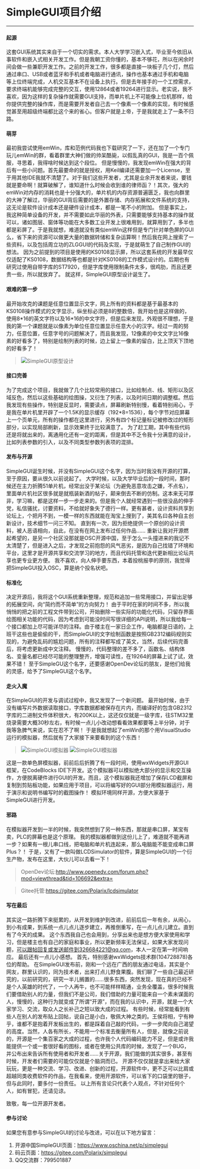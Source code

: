 # SimpleGUI项目介绍
---

#### 起源
这套GUI系统其实来自于一个切实的需求。本人大学学习嵌入式，毕业至今依旧从事软件和嵌入式相关开发工作。但是我朝工资你懂的，基本不够花，所以在闲余时间会做一些兼职开发工作。之前的开发工作，很多都是直接一块板子几个灯，然后通过串口、USB或者蓝牙和手机或者电脑进行通讯，操作也基本通过手机和电脑等上位终端完成，人机交互基本不在设备上执行。但是去年接手的一个工控需求，要求终端机能够完成完整的交互，使用12864或者19264进行显示。老实说，我不喜欢，因为这样的复杂操作就需要GUI支持，而单片机上不可能像上位机那样，给你提供完整的操作库，而是需要开发者自己去一个像素一个像素的实现，有时候感觉甚至用超级终端都比这个来的省心。但客户就是上帝，于是我就走上了一条不归路。

#### 萌芽
最初我尝试使用emWin，库和范例代码我也下载研究了一下，还在加了一个专门玩儿emWin的群，看着群里大神们做的帅呆酷毙，以假乱真的GUI，我是一百个佩服，寻思着，我得啥时候达到这个段位。
但是慢慢的，我发现emWin在强大的背后有一些小问题。首先最要命的就是授权，用Keil编译还需要加一个License，至于用其他IDE我就不清楚了。对于我们这些开发者，尤其是业余开发者来说，要钱就是要命啊！就算破解了，谁知道什么时候会收到谁的律师函？！其次，强大的emWin对内存的消耗也是十分强大的，单片机的内存资源普遍匮乏，我也向群里的大神了解过，华丽的GUI背后需要的是外置存储、内存拓展和文件系统的支持，这无论是软件设计成本还是硬件设计成本，都是一笔不小的附加。
但是事实上，我这种简单设备的开发，并不需要如此华丽的外表，只需要能够支持基本的操作就可以，诸如图层、窗体等功能在大多数工业开发上很难用到，就算用到了，多半也都是彩屏了。于是我就想，难道就没有类似emWin这样但是专门针对单色屏的GUI么，省下来的资源可以做更大量的数据转储和复杂运算啊！然后我在网上搜索了一些资料，以及包括周立功的ZLGGUI的代码及实现，于是就萌生了自己制作GUI的想法。
因为之前提到的项目是使用的KS0108显示屏，所以这套系统的开发最早仅仅适配了KS0108，数据结构等也都是针对KS0108的工作模式设计的。后期也有研究过使用自带字库的ST7920，但是字库使用限制条件太多，很鸡肋，而且还更贵一些，所以就放弃了。
就这样，SimpleGUI原型设计诞生了。

#### 艰难的第一步
最开始攻克的课题是任意位置显示文字，网上所有的资料都是基于最基本的KS0108操作模式的文字显示，纵坐标必须是8的整数倍，我开始也是这样做的，使用8\*16的英文字符以及16\*16的中文字符，但是后来发现，外观很不理想，于是我的第一个课题就是以像素为单位任意位置显示任意大小的汉字。经过一周的努力，任意位置，任意字号的问题解决了，而且我发现，12像素的中文文字比16像素的好看多了，特别是绘制列表的时候，边上留上一像素的留白，比上顶天下顶地的好看多了！
>![SimpleGUI原型设计](https://images.gitee.com/uploads/images/2018/1029/234515_687c5c4c_769424.png "SimpleGUI-1.png")

#### 接口完善
为了完成这个项目，我就做了几个比较常用的接口，比如绘制点、线、矩形以及区域反色，然后以这些基础的绘图操，又衍生了列表，以及时间日期的调整框。然后我发现有些操作，特别是反显时，需要读点，屏幕刷新特别慢，看着特别闹心，于是我在单片机里开辟了一个1.5K的显示缓存（192\*8=1536），每个字节对应屏幕上一个页单元，所有的操作都在这里进行，另外有四个标记量标记被修改过的矩形部分，以实现局部刷新，显示效果终于比较满意了。
为了赶工期，其中有些代码还是将就出来的，离通用化还有一定的距离，但是其中不乏令我十分满意的设计，比如列表参数的引入，以及不同类型参数列表项的混排。

#### 发布与开源
SimpleGUI诞生时候，并没有SimpleGUI这个名字，因为当时我没有开源的打算，至于原因，要从很久以前说起了。
大学时候，以及大学毕业后的一段时间，那时候还在主力折腾51单片机，经常出没于某论坛（为避免恶意攻击之嫌，不点名），里面单片机社区很多就是就瓶装新酒的帖子，颠来倒去不断的仿制。这本来无可厚非，学习嘛，都是这样一步一步走来的。但是我个人就经常遇到一些很没品的伸手党，私信骚扰，讨要资料，不给就好象失了德行一样。更有甚者，设计资料共享到论坛上，个把月不到，一模一样的东西就能在淘宝上搜到了，美其名曰各种自主创新设计，技术细节一问三不知。
直到有一次，因为拒绝提供一个原创的设计资料，被人恶语相向，自此，在没有在网上发布过任何作品……
重新让我对开源燃起希望的，是另一个社区没那就是OSC开源中国，至于怎么一头撞进来的我记不太清楚了，但是进入之后，才发现之前抱怨的风气恶劣，是因为自己找错了环境和平台，这里才是开源共享和交流学习的地方，而且代码托管和迭代更新相比论坛共享也更专业更方便。
我不喜欢，向人伸手要东西，本着投桃报李的原则，我觉得把SimpleGUI投入OSC，算是纳个投名状吧。

#### 标准化
决定开源后，我将这个GUI系统重新整理，规范和追加一些常用接口，并留出足够的拓展空间，向“简约而不简单”的方向努力！
由于平时在家的时间不多，所以我悄悄的把之前的工程文件带到公司，开始删除一些实际的功能化代码，只留存界面绘图相关功能的代码，因为考虑到可能没时间写很详细的API说明，所以我给每一个接口都加上尽可能详尽的注释。由于楼主在一家日企工作，电脑都是日语的，上班干这些也是偷偷的干，而SimpleGUI的文字绘制函数是按照GB2312编码规则实现的，为避免乱码的尴尬问题，所有的注释都写成了英文，当然，后续代码完善后，将考虑更新成中文注释。
慢慢的，代码整理的差不多了，函数名、结构体名、变量名都已经尽可能的整理整齐，增强可读性，在19264的屏幕上试了试，效果不错！
至于SimpleGU这个名字，还要感谢OpenDev论坛的朋友，是他们给我的灵感，给予了SimpleGUI这个名字。

#### 走火入魔
在SimpleGUI的开发与调试过程中，我又发现了一个新问题。
最开始时候，由于没有编写片外数据读取接口，字库数据都被保存在片内，而编译好的包含GB2312字库的二进制文件体积很大，有200K以上，这还仅仅就是一级字库，往STM32里烧录需要大概30秒左右，有时候一点儿小改动想看看效果都要等上半分钟，对于我等急脾气来说，实在忍不了啊！
于是我就想起了emWin的那个用VisualStudio运行的模拟器，然后就有了大家接下来要看到的这个东西！
>![SimpleGUI模拟器](https://images.gitee.com/uploads/images/2018/1029/234614_a885f996_769424.png "SimpleGUI-2.png")
>![SimpleGUI模拟器](https://images.gitee.com/uploads/images/2018/1029/234634_b4f3110a_769424.png "SimpleGUI-3.png")

这是一款单色屏模拟器，前前后后折腾了有一段时间，使用wxWidgets开源GUI框架，在CodeBlocks IDE下开发。这个模拟器可以模拟绝大部分的显示和交互操作，方便脱离硬件进行GUI的开发。而且，这个模拟器我还增加了保存LCD截屏和复制到剪贴板功能，如果应用于项目，可以将编写好的GUI部分用模拟器运行，用于演示和说明书编写时的截图操作！
模拟环境同样开源，方便大家基于SimpleGUI进行开发。

#### 邪路
在模拟器开发到一半的时候，我突然想到了另一种东西，那就是串口屏，某宝有卖，PLC的屏幕也是这个原理。
我的模拟器都做到这份儿上了，难道就不能再进一步？如果有一根儿串口线，把电脑和单片机连起来，那么电脑能不能变成串口屏Plus？！
于是，又有了一款叫做LCDSimulator的软件，算是SimpleGUI的一个衍生产物，发布在这里，大伙儿可以去看一下！

>OpenDev论坛:http://www.openedv.com/forum.php?mod=viewthread&tid=106692&extra=

>Gitee托管:https://gitee.com/Polarix/lcdsimulator
    
#### 写在最后
其实这一路折腾下来挺累的，从开发到维护到改进，前前后后一年有余，从闹心，到小有成果，到系统一点儿点儿逐步建立，再推倒重写，在一点儿点儿建立。直到有了今天的成果。
这个东西我自己也会用到，分享出来也是想方便大家使用和学习，但是楼主也有自己的家庭和事业，所以更新频率无法保证，如果大家发现问题，可以跟帖回复或发送邮件到326684221@qq.com，本人一定在第一时间响应。
最后还有一点儿小感想。
首先，特别感谢wxWidgets技术群(104728878)各位的帮助。
在SimpleGUI发布前，刚和一个远在广西的朋友通过电话，其实是个网友，群里认识的，同为技术者，出来打点儿野食果腹。我们聊了一些自己最近研究的，以前研究的，研究一半儿搁置的……很多东西，突然发现，现在真的已经不是个人英雄的时代了，一个人再牛，也不可能样样精通，业务全覆盖，很多时候我们要借助别人的力量，但我们不是公司，我们借助的力量可能来自一个素未谋面的人，慢慢的，这种行为就变成了所谓“开源”，而在我的认识中，开源，就是一个大家学习、交流，取众人之长补己之短以致大成的过程。
有些时候，经常能看到有些人在别人的发布贴上回帖，说自己是小白，敬佩大神之类的。王侯将相，宁有种乎，谁都不是抱着开发板出生的，都是踩着自己敲的代码，一步一步爬向自己渴望的高度。当然，人各有所长，不能用一个标准去衡量所有人，但是，就像之前说的，开源是一个集百家之大成的过程，也许我个人代码编码能力不足，但是或许我能提供一个或一套很好看的图标，或者在使用公共库的时候，发现了一个BUG，并公布出来告诉所有使用者和开发者……关于开源，我们能做的其实很多，甚至有时候，开发者们需要的可能仅仅就是个脑洞而已。
开源不仅仅就是拿出来给大家玩玩，更是一种交流、学习、改进、创新的过程，开源软件中，更不乏可以比肩或超越同类收费软件的作品，在我看来，使用开源软件，可以省下的口袋里的银子，但与此同时，要多付一份责任。
以上所有言论只代表个人观点，不针对任何个人，如有冒犯，还请见谅。

致敬，每一位开源开发者。

#### 参与讨论
如果您有意参与SimpleGUI的讨论与改进，可以在以下地方留言：

1. 开源中国SimpleGUI页面：https://www.oschina.net/p/simplegui
2. 码云页面：https://gitee.com/Polarix/simplegui
3. QQ交流群：799501887